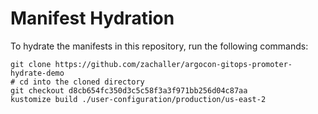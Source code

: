 # Manifest Hydration

To hydrate the manifests in this repository, run the following commands:

```shell
git clone https://github.com/zachaller/argocon-gitops-promoter-hydrate-demo
# cd into the cloned directory
git checkout d8cb654fc350d3c5c58f3a3f971bb256d04c87aa
kustomize build ./user-configuration/production/us-east-2
```
